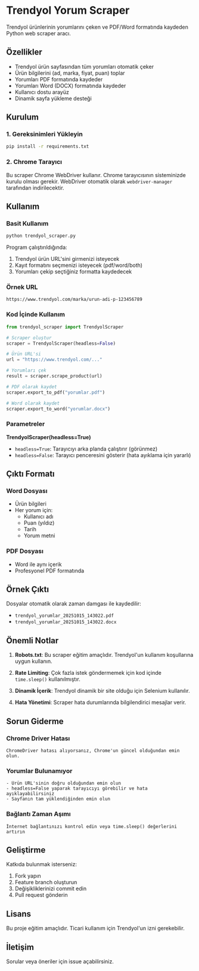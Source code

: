 # Trendyol Yorum Scraper

Trendyol ürünlerinin yorumlarını çeken ve PDF/Word formatında kaydeden Python web scraper aracı.

## Özellikler

- Trendyol ürün sayfasından tüm yorumları otomatik çeker
- Ürün bilgilerini (ad, marka, fiyat, puan) toplar
- Yorumları PDF formatında kaydeder
- Yorumları Word (DOCX) formatında kaydeder
- Kullanıcı dostu arayüz
- Dinamik sayfa yükleme desteği

## Kurulum

### 1. Gereksinimleri Yükleyin

```bash
pip install -r requirements.txt
```

### 2. Chrome Tarayıcı

Bu scraper Chrome WebDriver kullanır. Chrome tarayıcısının sisteminizde kurulu olması gerekir.
WebDriver otomatik olarak `webdriver-manager` tarafından indirilecektir.

## Kullanım

### Basit Kullanım

```bash
python trendyol_scraper.py
```

Program çalıştırıldığında:
1. Trendyol ürün URL'sini girmenizi isteyecek
2. Kayıt formatını seçmenizi isteyecek (pdf/word/both)
3. Yorumları çekip seçtiğiniz formatta kaydedecek

### Örnek URL

```
https://www.trendyol.com/marka/urun-adi-p-123456789
```

### Kod İçinde Kullanım

```python
from trendyol_scraper import TrendyolScraper

# Scraper oluştur
scraper = TrendyolScraper(headless=False)

# Ürün URL'si
url = "https://www.trendyol.com/..."

# Yorumları çek
result = scraper.scrape_product(url)

# PDF olarak kaydet
scraper.export_to_pdf("yorumlar.pdf")

# Word olarak kaydet
scraper.export_to_word("yorumlar.docx")
```

### Parametreler

**TrendyolScraper(headless=True)**
- `headless=True`: Tarayıcıyı arka planda çalıştırır (görünmez)
- `headless=False`: Tarayıcı penceresini gösterir (hata ayıklama için yararlı)

## Çıktı Formatı

### Word Dosyası
- Ürün bilgileri
- Her yorum için:
  - Kullanıcı adı
  - Puan (yıldız)
  - Tarih
  - Yorum metni

### PDF Dosyası
- Word ile aynı içerik
- Profesyonel PDF formatında

## Örnek Çıktı

Dosyalar otomatik olarak zaman damgası ile kaydedilir:
- `trendyol_yorumlar_20251015_143022.pdf`
- `trendyol_yorumlar_20251015_143022.docx`

## Önemli Notlar

1. **Robots.txt**: Bu scraper eğitim amaçlıdır. Trendyol'un kullanım koşullarına uygun kullanın.

2. **Rate Limiting**: Çok fazla istek göndermemek için kod içinde `time.sleep()` kullanılmıştır.

3. **Dinamik İçerik**: Trendyol dinamik bir site olduğu için Selenium kullanılır.

4. **Hata Yönetimi**: Scraper hata durumlarında bilgilendirici mesajlar verir.

## Sorun Giderme

### Chrome Driver Hatası
```
ChromeDriver hatası alıyorsanız, Chrome'un güncel olduğundan emin olun.
```

### Yorumlar Bulunamıyor
```
- Ürün URL'sinin doğru olduğundan emin olun
- headless=False yaparak tarayıcıyı görebilir ve hata ayıklayabilirsiniz
- Sayfanın tam yüklendiğinden emin olun
```

### Bağlantı Zaman Aşımı
```
İnternet bağlantınızı kontrol edin veya time.sleep() değerlerini artırın
```

## Geliştirme

Katkıda bulunmak isterseniz:
1. Fork yapın
2. Feature branch oluşturun
3. Değişikliklerinizi commit edin
4. Pull request gönderin

## Lisans

Bu proje eğitim amaçlıdır. Ticari kullanım için Trendyol'un izni gerekebilir.

## İletişim

Sorular veya öneriler için issue açabilirsiniz.
